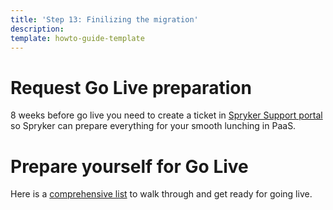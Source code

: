 ```yaml
---
title: 'Step 13: Finilizing the migration'
description: 
template: howto-guide-template
---
```


# Request Go Live preparation
8 weeks before go live you need to create a ticket in [Spryker Support portal](https://support.spryker.com/) so Spryker can prepare everything for your smooth lunching in PaaS.

# Prepare yourself for Go Live
Here is a [comprehensive list](docs/ca/dev/preparation-for-going-live.html#eight-weeks-before-go-live) to walk through and get ready for going live.
